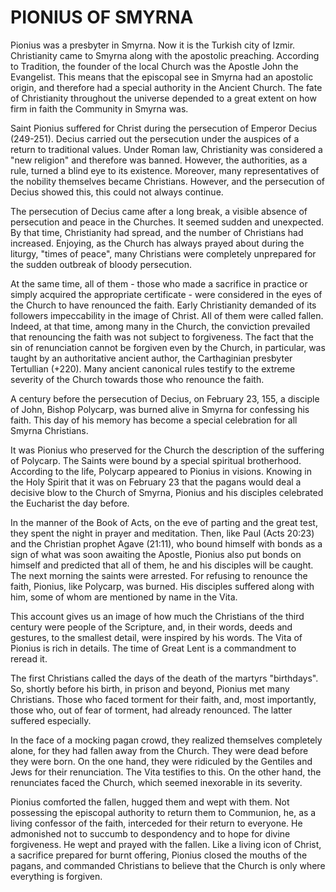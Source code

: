 # PIONIUS OF SMYRNA

Pionius was a presbyter in Smyrna. Now it is the Turkish city of Izmir. Christianity came to Smyrna along with the apostolic preaching. According to Tradition, the founder of the local Church was the Apostle John the Evangelist. This means that the episcopal see in Smyrna had an apostolic origin, and therefore had a special authority in the Ancient Church. The fate of Christianity throughout the universe depended to a great extent on how firm in faith the Community in Smyrna was.

Saint Pionius suffered for Christ during the persecution of Emperor Decius (249-251). Decius carried out the persecution under the auspices of a return to traditional values. Under Roman law, Christianity was considered a "new religion" and therefore was banned. However, the authorities, as a rule, turned a blind eye to its existence. Moreover, many representatives of the nobility themselves became Christians. However, and the persecution of Decius showed this, this could not always continue.

The persecution of Decius came after a long break, a visible absence of persecution and peace in the Churches. It seemed sudden and unexpected. By that time, Christianity had spread, and the number of Christians had increased. Enjoying, as the Church has always prayed about during the liturgy, "times of peace", many Christians were completely unprepared for the sudden outbreak of bloody persecution.

At the same time, all of them - those who made a sacrifice in practice or simply acquired the appropriate certificate - were considered in the eyes of the Church to have renounced the faith. Early Christianity demanded of its followers impeccability in the image of Christ. All of them were called fallen. Indeed, at that time, among many in the Church, the conviction prevailed that renouncing the faith was not subject to forgiveness. The fact that the sin of renunciation cannot be forgiven even by the Church, in particular, was taught by an authoritative ancient author, the Carthaginian presbyter Tertullian (+220). Many ancient canonical rules testify to the extreme severity of the Church towards those who renounce the faith.

A century before the persecution of Decius, on February 23, 155, a disciple of John, Bishop Polycarp, was burned alive in Smyrna for confessing his faith. This day of his memory has become a special celebration for all Smyrna Christians.

It was Pionius who preserved for the Church the description of the suffering of Polycarp. The Saints were bound by a special spiritual brotherhood. According to the life, Polycarp appeared to Pionius in visions. Knowing in the Holy Spirit that it was on February 23 that the pagans would deal a decisive blow to the Church of Smyrna, Pionius and his disciples celebrated the Eucharist the day before.

In the manner of the Book of Acts, on the eve of parting and the great test, they spent the night in prayer and meditation. Then, like Paul (Acts 20:23) and the Christian prophet Agave (21:11), who bound himself with bonds as a sign of what was soon awaiting the Apostle, Pionius also put bonds on himself and predicted that all of them, he and his disciples will be caught. The next morning the saints were arrested. For refusing to renounce the faith, Pionius, like Polycarp, was burned. His disciples suffered along with him, some of whom are mentioned by name in the Vita.

This account gives us an image of how much the Christians of the third century were people of the Scripture, and, in their words, deeds and gestures, to the smallest detail, were inspired by his words. The Vita of Pionius is rich in details. The time of Great Lent is a commandment to reread it.

The first Christians called the days of the death of the martyrs "birthdays". So, shortly before his birth, in prison and beyond, Pionius met many Christians. Those who faced torment for their faith, and, most importantly, those who, out of fear of torment, had already renounced. The latter suffered especially.

In the face of a mocking pagan crowd, they realized themselves completely alone, for they had fallen away from the Church. They were dead before they were born. On the one hand, they were ridiculed by the Gentiles and Jews for their renunciation. The Vita testifies to this. On the other hand, the renunciates faced the Church, which seemed inexorable in its severity.

Pionius comforted the fallen, hugged them and wept with them. Not possessing the episcopal authority to return them to Communion, he, as a living confessor of the faith, interceded for their return to everyone. He admonished not to succumb to despondency and to hope for divine forgiveness. He wept and prayed with the fallen. Like a living icon of Christ, a sacrifice prepared for burnt offering, Pionius closed the mouths of the pagans, and commanded Christians to believe that the Church is only where everything is forgiven.
